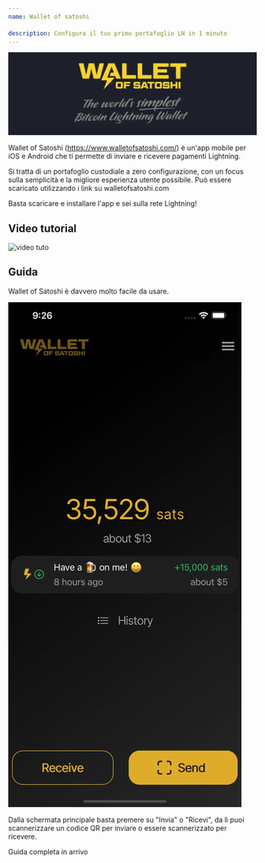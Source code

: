 ```yaml
---
name: Wallet of satoshi

description: Configura il tuo primo portafoglio LN in 1 minuto
---
```


![cover](assets/cover.webp)

Wallet of Satoshi (https://www.walletofsatoshi.com/) è un'app mobile per iOS e Android che ti permette di inviare e ricevere pagamenti Lightning.

Si tratta di un portafoglio custodiale a zero configurazione, con un focus sulla semplicità e la migliore esperienza utente possibile. Può essere scaricato utilizzando i link su walletofsatoshi.com

Basta scaricare e installare l'app e sei sulla rete Lightning!

## Video tutorial

![video tuto](https://youtu.be/Es4InK3lq5c)

## Guida

Wallet of Satoshi è davvero molto facile da usare.

![cover](assets/1.webp)

Dalla schermata principale basta premere su "Invia" o "Ricevi", da lì puoi scannerizzare un codice QR per inviare o essere scannerizzato per ricevere.

Guida completa in arrivo
